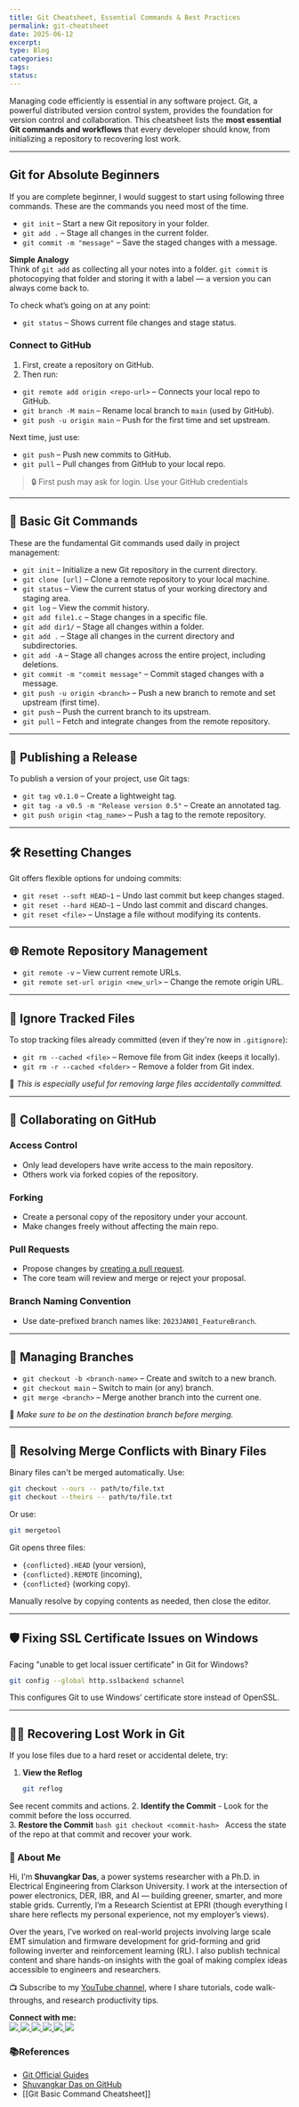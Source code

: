 ```yaml
---
title: Git Cheatsheet, Essential Commands & Best Practices
permalink: git-cheatsheet
date: 2025-06-12
excerpt: 
type: Blog
categories: 
tags: 
status:
---
```

Managing code efficiently is essential in any software project. Git, a powerful distributed version control system, provides the foundation for version control and collaboration. This cheatsheet lists the **most essential Git commands and workflows** that every developer should know, from initializing a repository to recovering lost work.

---
## Git for Absolute Beginners

If you are complete beginner, I would suggest to start using following three commands. These are the commands you need most of the time.

- `git init` – Start a new Git repository in your folder.
- `git add .` – Stage all changes in the current folder.
- `git commit -m "message"` – Save the staged changes with a message.

**Simple Analogy**  
Think of `git add` as collecting all your notes into a folder.  `git commit` is photocopying that folder and storing it with a label — a version you can always come back to.

To check what’s going on at any point:
- `git status` – Shows current file changes and stage status.

### Connect to GitHub

1. First, create a repository on GitHub.  
2. Then run:

- `git remote add origin <repo-url>` – Connects your local repo to GitHub.
- `git branch -M main` – Rename local branch to `main` (used by GitHub).
- `git push -u origin main` – Push for the first time and set upstream.

Next time, just use:
- `git push` – Push new commits to GitHub.
- `git pull` – Pull changes from GitHub to your local repo.

> 🔒 First push may ask for login. Use your GitHub credentials

---
## 🔧 Basic Git Commands

These are the fundamental Git commands used daily in project management:
- `git init` – Initialize a new Git repository in the current directory.
- `git clone [url]` – Clone a remote repository to your local machine.
- `git status` – View the current status of your working directory and staging area.
- `git log` – View the commit history.
- `git add file1.c` – Stage changes in a specific file.
- `git add dir1/` – Stage all changes within a folder.
- `git add .` – Stage all changes in the current directory and subdirectories.
- `git add -A` – Stage all changes across the entire project, including deletions.
- `git commit -m "commit message"` – Commit staged changes with a message.
- `git push -u origin <branch>` – Push a new branch to remote and set upstream (first time).
- `git push` – Push the current branch to its upstream.
- `git pull` – Fetch and integrate changes from the remote repository.

---

## 🚀 Publishing a Release

To publish a version of your project, use Git tags:
- `git tag v0.1.0` – Create a lightweight tag.
- `git tag -a v0.5 -m "Release version 0.5"` – Create an annotated tag.
- `git push origin <tag_name>` – Push a tag to the remote repository.

---

## 🛠️ Resetting Changes

Git offers flexible options for undoing commits:

- `git reset --soft HEAD~1` – Undo last commit but keep changes staged.
- `git reset --hard HEAD~1` – Undo last commit and discard changes.
- `git reset <file>` – Unstage a file without modifying its contents.

---

## 🌐 Remote Repository Management

- `git remote -v` – View current remote URLs.
- `git remote set-url origin <new_url>` – Change the remote origin URL.

---

## 🚫 Ignore Tracked Files

To stop tracking files already committed (even if they're now in `.gitignore`):
- `git rm --cached <file>` – Remove file from Git index (keeps it locally).
- `git rm -r --cached <folder>` – Remove a folder from Git index.

📝 _This is especially useful for removing large files accidentally committed._

---

## 🤝 Collaborating on GitHub

### Access Control

- Only lead developers have write access to the main repository.
- Others work via forked copies of the repository.

### Forking

- Create a personal copy of the repository under your account.
- Make changes freely without affecting the main repo.

### Pull Requests

- Propose changes by [creating a pull request](https://docs.github.com/en/github/collaborating-with-issues-and-pull-requests/about-pull-requests).
- The core team will review and merge or reject your proposal.

### Branch Naming Convention

- Use date-prefixed branch names like: `2023JAN01_FeatureBranch`.
    

---

## 🔀 Managing Branches

- `git checkout -b <branch-name>` – Create and switch to a new branch.
- `git checkout main` – Switch to main (or any) branch.
- `git merge <branch>` – Merge another branch into the current one.

📝 _Make sure to be on the destination branch before merging._

---

## 🧨 Resolving Merge Conflicts with Binary Files

Binary files can't be merged automatically. Use:

```bash
git checkout --ours -- path/to/file.txt
git checkout --theirs -- path/to/file.txt
```

Or use:

```bash
git mergetool
```

Git opens three files:

- `{conflicted}.HEAD` (your version),
- `{conflicted}.REMOTE` (incoming),
- `{conflicted}` (working copy).

Manually resolve by copying contents as needed, then close the editor.

---

## 🛡 Fixing SSL Certificate Issues on Windows

Facing "unable to get local issuer certificate" in Git for Windows?

```bash
git config --global http.sslbackend schannel
```

This configures Git to use Windows’ certificate store instead of OpenSSL.

---

## 🕵️‍♂️ Recovering Lost Work in Git

If you lose files due to a hard reset or accidental delete, try:
1. **View the Reflog**
    ```bash
    git reflog
    ```
See recent commits and actions.
2. **Identify the Commit**
    - Look for the commit before the loss occurred.    
3. **Restore the Commit**
    ```bash
    git checkout <commit-hash>
    ```
Access the state of the repo at that commit and recover your work.
    


### 👋 About Me
Hi, I’m **Shuvangkar Das**, a power systems researcher with a Ph.D. in Electrical Engineering from Clarkson University. I work at the intersection of power electronics, DER, IBR, and AI — building greener, smarter, and more stable grids. Currently, I’m a Research Scientist at EPRI (though everything I share here reflects my personal experience, not my employer’s views).

Over the years, I’ve worked on real-world projects involving large scale EMT simulation and firmware development for  grid-forming and grid following inverter and reinforcement learning (RL). I also publish technical content and share hands-on insights with the goal of making complex ideas accessible to engineers and researchers.

📺 Subscribe to my [YouTube channel](https://www.youtube.com/@ShuvangkarDas), where I share tutorials, code walk-throughs, and research productivity tips.

<p><strong>Connect with me:<br></strong>
<a href="https://www.youtube.com/@ShuvangkarDas" target="_blank">
    <img src="https://img.shields.io/badge/YouTube-Subscribe-red?style=for-the-badge&logo=youtube">
  </a>
  <a href="https://www.linkedin.com/in/ShuvangkarDas" target="_blank">
    <img src="https://img.shields.io/badge/LinkedIn-Connect-blue?style=for-the-badge&logo=linkedin">
  </a>
  <a href="https://newsletter.shuvangkardas.com" target="_blank">
    <img src="https://img.shields.io/badge/Newsletter-Subscribe-blue?style=for-the-badge">
  </a>
  <a href="https://twitter.com/shuvangkar_das" target="_blank">
    <img src="https://img.shields.io/badge/Twitter-Follow-blue?style=for-the-badge&logo=twitter">
  </a>
  
  <a href="https://github.com/shuvangkardas" target="_blank">
    <img src="https://img.shields.io/badge/GitHub-Follow-black?style=for-the-badge&logo=github">
  </a>
  <a href="https://blog.shuvangkardas.com" target="_blank">
    <img src="https://img.shields.io/badge/Blog-Read-blueviolet?style=for-the-badge">
  </a>
  
</p>

### 📚References
- [Git Official Guides](https://github.com/git-guides/)
- [Shuvangkar Das on GitHub](https://github.com/shuvangkar)
- [[Git Basic Command Cheatsheet]]



